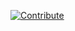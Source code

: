 [![Contribute](https://www.eclipse.org/che/factory-contribute.svg)](https://che.prod-preview.openshift.io/f?url=https://raw.githubusercontent.com/ibuziuk/my-che-devfiles/master/go/devfile.yaml)
